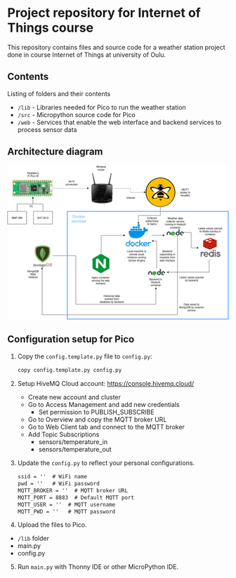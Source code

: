 # Project repository for Internet of Things course

This repository contains files and source code for a weather station project done in course Internet of Things at university of Oulu.

## Contents

Listing of folders and their contents

- `/lib` - Libraries needed for Pico to run the weather station
- `/src` - Micropython source code for Pico
- `/web` - Services that enable the web interface and backend services to process sensor data

## Architecture diagram

![Architecture diagram](./img/iot-architecture.drawio.png)

## Configuration setup for Pico

1. Copy the `config.template.py` file to `config.py`:

   ```bash
   copy config.template.py config.py
   ```

2. Setup HiveMQ Cloud account: https://console.hivemq.cloud/

   - Create new account and cluster
   - Go to Access Management and add new credentials
     - Set permission to PUBLISH_SUBSCRIBE
   - Go to Overview and copy the MQTT broker URL
   - Go to Web Client tab and connect to the MQTT broker
   - Add Topic Subscriptions
     - sensors/temperature_in
     - sensors/temperature_out

3. Update the `config.py` to reflect your personal configurations.

   ```plaintext
   ssid = ''  # WiFi name
   pwd = ''   # WiFi password
   MQTT_BROKER = ''  # MQTT broker URL
   MQTT_PORT = 8883  # Default MQTT port
   MQTT_USER = ''  # MQTT username
   MQTT_PWD = ''   # MQTT password
   ```

4. Upload the files to Pico.

- `/lib` folder
- main.py
- config.py

5. Run `main.py` with Thonny IDE or other MicroPython IDE.
